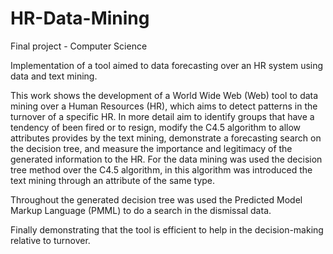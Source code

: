 # HR-Data-Mining

Final project - Computer Science 

Implementation of a tool aimed to data forecasting over an HR system using data and text mining.

This work shows the development of a World Wide Web (Web) tool to data mining over a Human Resources (HR), 
which aims to detect patterns in the turnover of a specific HR. In more detail aim to identify groups 
that have a tendency of been fired or to resign, modify the C4.5 algorithm to allow attributes provides
by the text mining, demonstrate a forecasting search on the decision tree, and measure the importance 
and legitimacy of the generated information to the HR. For the data mining was used the decision tree method
over the C4.5 algorithm, in this algorithm was introduced the text mining through an attribute of the same type. 

Throughout the generated decision tree was used the Predicted Model Markup Language (PMML) to do a search in the dismissal data. 

Finally demonstrating that the tool is efficient to help in the decision-making relative to turnover.
